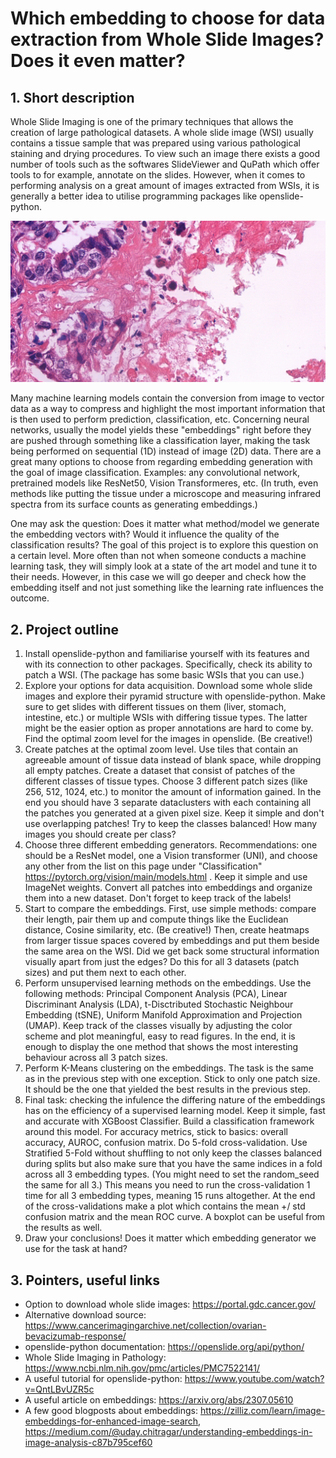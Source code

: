 # Which embedding to choose for data extraction from Whole Slide Images? Does it even matter?

## 1. Short description

Whole Slide Imaging is one of the primary techniques that allows the creation of large pathological datasets. A whole slide image (WSI) usually contains a tissue sample that was prepared using various pathological staining and drying procedures. 
To view such an image there exists a good number of tools such as the softwares SlideViewer and QuPath which offer tools to for example, annotate on the slides. 
However, when it comes to performing analysis on a great amount of images extracted from WSIs, it is generally a better idea to utilise programming packages like openslide-python.

<picture>
<img src="https://github.com/borbende/Scientific-Modelling-Computer-lab/blob/main/wsi_p.png">
</picture>

Many machine learning models contain the conversion from image to vector data as a way to compress and highlight the most important information that is then used to perform prediction, classification, etc. Concerning neural networks, 
usually the model yields these "embeddings" right before they are pushed through something like a classification layer, making the task being performed on sequential (1D) instead of image (2D) data. There are a great many options to choose from regarding embedding generation with the goal of image classification. 
Examples: any convolutional network, pretrained models like ResNet50, Vision Transformeres, etc. (In truth, even methods like putting the tissue under a microscope and measuring infrared spectra from its surface counts as generating embeddings.)

One may ask the question: Does it matter what method/model we generate the embedding vectors with? Would it influence the quality of the classification results? The goal of this project is to explore this question on a certain level. More often than not when someone conducts a machine learning task,
they will simply look at a state of the art model and tune it to their needs. However, in this case we will go deeper and check how the embedding itself and not just something like the learning rate influences the outcome.

## 2. Project outline

1. Install openslide-python and familiarise yourself with its features and with its connection to other packages. Specifically, check its ability to patch a WSI. (The package has some basic WSIs that you can use.)
2. Explore your options for data acquisition. Download some whole slide images and explore their pyramid structure with openslide-python. Make sure to get slides with different tissues on them (liver, stomach, intestine, etc.) or multiple WSIs with differing tissue types. The latter might be the easier option as proper annotations are hard to come by. Find the optimal zoom level for the images in openslide. (Be creative!)
3. Create patches at the optimal zoom level. Use tiles that contain an agreeable amount of tissue data instead of blank space, while dropping all empty patches. Create a dataset that consist of patches of the different classes of tissue types. Choose 3 different patch sizes (like 256, 512, 1024, etc.) to monitor the amount of information gained. In the end you should have 3 separate dataclusters with each containing all the patches you generated at a given pixel size. Keep it simple and don't use overlapping patches! Try to keep the classes balanced! How many images you should create per class?
4. Choose three different embedding generators. Recommendations: one should be a ResNet model, one a Vision transformer (UNI), and choose any other from the list on this page under "Classification" https://pytorch.org/vision/main/models.html . Keep it simple and use ImageNet weights. Convert all patches into embeddings and organize them into a new dataset. Don't forget to keep track of the labels!
5. Start to compare the embeddings. First, use simple methods: compare their length, pair them up and compute things like the Euclidean distance, Cosine similarity, etc. (Be creative!) Then, create heatmaps from larger tissue spaces covered by embeddings and put them beside the same area on the WSI. Did we get back some structural information visually apart from just the edges? Do this for all 3 datasets (patch sizes) and put them next to each other.
6. Perform unsupervised learning methods on the embeddings. Use the following methods: Principal Component Analysis (PCA), Linear Discriminant Analysis (LDA), t-Disctributed Stochastic Neighbour Embedding (tSNE), Uniform Manifold Approximation and Projection (UMAP). Keep track of the classes visually by adjusting the color scheme and plot meaningful, easy to read figures. In the end, it is enough to display the one method that shows the most interesting behaviour across all 3 patch sizes.
7. Perform K-Means clustering on the embeddings. The task is the same as in the previous step with one exception. Stick to only one patch size. It should be the one that yielded the best results in the previous step.
8. Final task: checking the infulence the differing nature of the embeddings has on the efficiency of a supervised learning model. Keep it simple, fast and accurate with XGBoost Classifier. Build a classification framework around this model. For accuracy metrics, stick to basics: overall accuracy, AUROC, confusion matrix. Do 5-fold cross-validation. Use Stratified 5-Fold without shuffling to not only keep the classes balanced during splits but also make sure that you have the same indices in a fold across all 3 embedding types. (You might need to set the random_seed the same for all 3.) This means you need to run the cross-validation 1 time for all 3 embedding types, meaning 15 runs altogether. At the end of the cross-validations make a plot which contains the mean +/ std confusion matrix and the mean ROC curve. A boxplot can be useful from the results as well.
9. Draw your conclusions! Does it matter which embedding generator we use for the task at hand?


## 3. Pointers, useful links
- Option to download whole slide images: https://portal.gdc.cancer.gov/
- Alternative download source: https://www.cancerimagingarchive.net/collection/ovarian-bevacizumab-response/
- openslide-python documentation: https://openslide.org/api/python/
- Whole Slide Imaging in Pathology: https://www.ncbi.nlm.nih.gov/pmc/articles/PMC7522141/
- A useful tutorial for openslide-python: https://www.youtube.com/watch?v=QntLBvUZR5c
- A useful article on embeddings: https://arxiv.org/abs/2307.05610
- A few good blogposts about embeddings: https://zilliz.com/learn/image-embeddings-for-enhanced-image-search, https://medium.com/@uday.chitragar/understanding-embeddings-in-image-analysis-c87b795cef60
